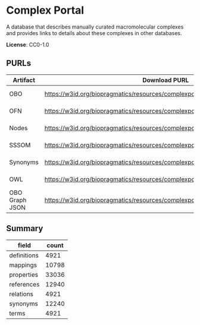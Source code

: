 # Complex Portal

A database that describes manually curated macromolecular complexes and provides links to details about these complexes in other databases.

**License**: CC0-1.0

## PURLs

| Artifact       | Download PURL                                                                     | Latest Versioned Download PURL                                                               |
|----------------|-----------------------------------------------------------------------------------|----------------------------------------------------------------------------------------------|
| OBO            | https://w3id.org/biopragmatics/resources/complexportal/complexportal.obo          | https://w3id.org/biopragmatics/resources/complexportal/2024-11-29/complexportal.obo          |
| OFN            | https://w3id.org/biopragmatics/resources/complexportal/complexportal.ofn          | https://w3id.org/biopragmatics/resources/complexportal/2024-11-29/complexportal.ofn          |
| Nodes          | https://w3id.org/biopragmatics/resources/complexportal/complexportal.tsv          | https://w3id.org/biopragmatics/resources/complexportal/2024-11-29/complexportal.tsv          |
| SSSOM          | https://w3id.org/biopragmatics/resources/complexportal/complexportal.sssom.tsv    | https://w3id.org/biopragmatics/resources/complexportal/2024-11-29/complexportal.sssom.tsv    |
| Synonyms       | https://w3id.org/biopragmatics/resources/complexportal/complexportal.synonyms.tsv | https://w3id.org/biopragmatics/resources/complexportal/2024-11-29/complexportal.synonyms.tsv |
| OWL            | https://w3id.org/biopragmatics/resources/complexportal/complexportal.owl          | https://w3id.org/biopragmatics/resources/complexportal/2024-11-29/complexportal.owl          |
| OBO Graph JSON | https://w3id.org/biopragmatics/resources/complexportal/complexportal.json         | https://w3id.org/biopragmatics/resources/complexportal/2024-11-29/complexportal.json         |

## Summary

| field       |   count |
|-------------|---------|
| definitions |    4921 |
| mappings    |   10798 |
| properties  |   33036 |
| references  |   12940 |
| relations   |    4921 |
| synonyms    |   12240 |
| terms       |    4921 |
